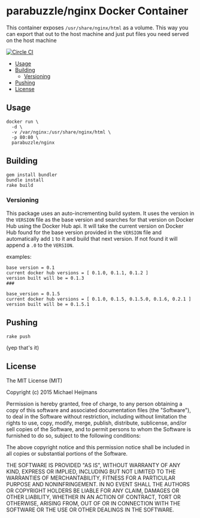 # parabuzzle/nginx Docker Container

This container exposes `/usr/share/nginx/html` as a volume. This way you can export that out to the host machine and just put files you need served on the host machine

[![Circle CI](https://circleci.com/gh/parabuzzle/nginx-docker.svg?style=svg)](https://circleci.com/gh/parabuzzle/nginx-docker)

<!-- MarkdownTOC depth=3 -->

- [Usage](#usage)
- [Building](#building)
  - [Versioning](#versioning)
- [Pushing](#pushing)
- [License](#license)

<!-- /MarkdownTOC -->


<a name="usage"></a>
## Usage

```
docker run \
  -d \
  -v /var/nginx:/usr/share/nginx/html \
  -p 80:80 \
  parabuzzle/nginx
```

<a name="building"></a>
## Building

```
gem install bundler
bundle install
rake build
```

<a name="versioning"></a>
### Versioning

This package uses an auto-incrementing build system. It uses the version in the `VERSION` file as the base version and searches for that version on Docker Hub using the Docker Hub api. It will take the current version on Docker Hub found for the base version provided in the `VERSION` file and automatically add `1` to it and build that next version. If not found it will append a `.0` to the `VERSION`.

examples:

```
base version = 0.1
current docker hub versions = [ 0.1.0, 0.1.1, 0.1.2 ]
version built will be = 0.1.3
###

base_version = 0.1.5
current docker hub versions = [ 0.1.0, 0.1.5, 0.1.5.0, 0.1.6, 0.2.1 ]
version built will be = 0.1.5.1
```

<a name="pushing"></a>
## Pushing

```
rake push
```

(yep that's it)

<a name="license"></a>
## License

The MIT License (MIT)

Copyright (c) 2015 Michael Heijmans

Permission is hereby granted, free of charge, to any person obtaining a copy of this software and associated documentation files (the "Software"), to deal in the Software without restriction, including without limitation the rights to use, copy, modify, merge, publish, distribute, sublicense, and/or sell copies of the Software, and to permit persons to whom the Software is furnished to do so, subject to the following conditions:

The above copyright notice and this permission notice shall be included in all copies or substantial portions of the Software.

THE SOFTWARE IS PROVIDED "AS IS", WITHOUT WARRANTY OF ANY KIND, EXPRESS OR IMPLIED, INCLUDING BUT NOT LIMITED TO THE WARRANTIES OF MERCHANTABILITY, FITNESS FOR A PARTICULAR PURPOSE AND NONINFRINGEMENT. IN NO EVENT SHALL THE AUTHORS OR COPYRIGHT HOLDERS BE LIABLE FOR ANY CLAIM, DAMAGES OR OTHER LIABILITY, WHETHER IN AN ACTION OF CONTRACT, TORT OR OTHERWISE, ARISING FROM, OUT OF OR IN CONNECTION WITH THE SOFTWARE OR THE USE OR OTHER DEALINGS IN THE SOFTWARE.
